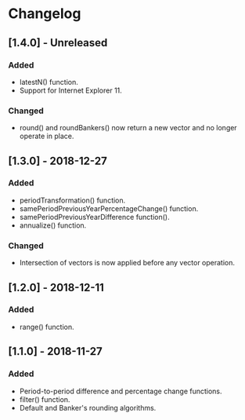 # Changelog

## [1.4.0] - Unreleased
### Added
- latestN() function.
- Support for Internet Explorer 11.

### Changed
- round() and roundBankers() now return a new vector and no longer operate in 
place.

## [1.3.0] - 2018-12-27
### Added
- periodTransformation() function.
- samePeriodPreviousYearPercentageChange() function.
- samePeriodPreviousYearDifference function().
- annualize() function.

### Changed 
- Intersection of vectors is now applied before any vector operation.

## [1.2.0] - 2018-12-11
### Added
- range() function.

## [1.1.0] - 2018-11-27
### Added
- Period-to-period difference and percentage change functions.
- filter() function.
- Default and Banker's rounding algorithms.